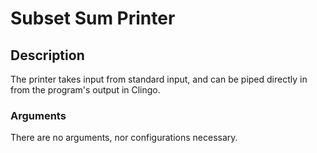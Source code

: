 # Subset Sum Printer

## Description
The printer takes input from standard input, and can be piped directly in from the program's output in Clingo.

### Arguments
There are no arguments, nor configurations necessary.

